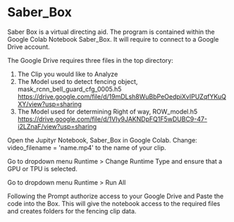 # Saber_Box

Saber Box is a virtual directing aid. The program is contained within the Google Colab Notebook Saber_Box. It will require to connect to a Google Drive account. 

The Google Drive requires three files in the top directory:

  1. The Clip you would like to Analyze
  2. The Model used to detect fencing object, mask_rcnn_bell_guard_cfg_0005.h5 
      https://drive.google.com/file/d/19mDLsh8WuBbPeOedpiXvIPUZqfYKuQXY/view?usp=sharing
  3. The Model used for determining Right of way, ROW_model.h5
      https://drive.google.com/file/d/1VIy9JAKNDpFQ1F5wDUBC9-47-i2LZnaF/view?usp=sharing
      
Open the Jupityr Notebook, Saber_Box in Google Colab. Change: video_filename = 'name.mp4' to the name of your clip.

Go to dropdown menu Runtime > Change Runtime Type and ensure that a GPU or TPU is selected.

Go to dropdown menu Runtime > Run All

Following the Prompt authorize access to your Google Drive and Paste the code into the Box. This will give the notebook access to the required files and creates folders for the fencing clip data.
